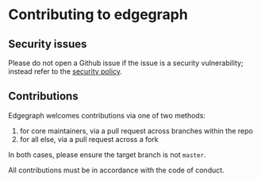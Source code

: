 # Contributing to edgegraph

## Security issues

Please do not open a Github issue if the issue is a security vulnerability;
instead refer to the [security
policy](https://github.com/mishaturnbull/edgegraph/security/policy).

## Contributions

Edgegraph welcomes contributions via one of two methods:

1. for core maintainers, via a pull request across branches within the repo
2. for all else, via a pull request across a fork

In both cases, please ensure the target branch is not `master`.

All contributions must be in accordance with the code of conduct.

